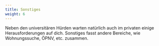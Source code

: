 ```yaml
---
title: Sonstiges
weight: 6
---
```


Neben den universitären Hürden warten natürlich auch im privaten einige Herausforderungen auf dich. Sonstiges fasst andere Bereiche, wie Wohnungssuche, ÖPNV, etc. zusammen.